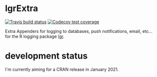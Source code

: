 
<!-- README.md is generated from README.Rmd. Please edit that file -->

# lgrExtra

<!-- badges: start -->

[![Travis build
status](https://travis-ci.org/s-fleck/lgrExtra.svg?branch=master)](https://travis-ci.org/s-fleck/lgrExtra)
[![Codecov test
coverage](https://codecov.io/gh/s-fleck/lgrExtra/branch/master/graph/badge.svg)](https://codecov.io/gh/s-fleck/lgrExtra?branch=master)
<!-- badges: end -->

Extra Appenders for logging to databases, push notifications, email,
etc… for the R logging package [lgr](https://github.com/s-fleck/lgr).


# development status

I'm currently aiming for a CRAN release in January 2021.
